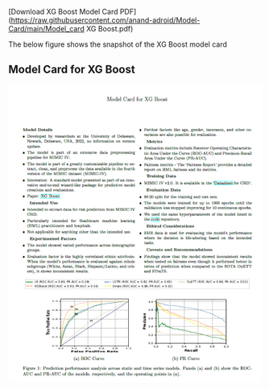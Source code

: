 
 [Download XG Boost Model Card PDF](https://raw.githubusercontent.com/anand-adroid/Model-Card/main/Model_card XG Boost.pdf)

 The below figure shows the snapshot of the XG Boost model card

 ## Model Card for XG Boost

![Model Card](https://raw.githubusercontent.com/anand-adroid/Model-Card/main/XGBoost.png)


 




